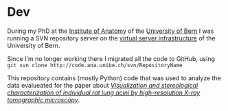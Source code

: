 # Dev

During my PhD at the [Institute of Anatomy](http://ana.unibe.ch) of the [University of Bern](http://unibe.ch) I was running a SVN repository server on the [virtual server infrastructure](http://www.id.unibe.ch/content/services/hosting/virtuelle_server/) of the University of Bern.

Since I'm no longer working there I migrated all the code to GitHub, using `git svn clone http://code.ana.unibe.ch/svn/RepositoryName`

This repository contains (mostly Python) code that was used to analyze the data evalueated for the paper about *[Visualization and stereological characterization of individual rat lung acini by high-resolution X-ray tomographic microscopy](http://dx.doi.org/10.1152/japplphysiol.00642.2013)*.